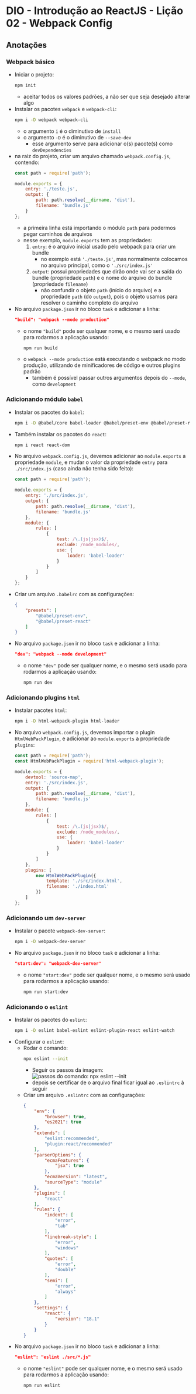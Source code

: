 # DIO - Introdução ao ReactJS - Lição 02 - Webpack Config

## Anotações

### Webpack básico

- Iniciar o projeto:
    ```bash
    npm init
    ```
    - aceitar todos os valores padrões, a não ser que seja desejado alterar algo
- Instalar os pacotes `webpack` e `webpack-cli`:
    ```bash
    npm i -D webpack webpack-cli
    ```
    - o argumento `i` é o diminutivo de `install`
    - o argumento `-D` é o diminutivo de `--save-dev`
        - esse argumento serve para adicionar o(s) pacote(s) como `devDependencies`
- na raiz do projeto, criar um arquivo chamado `webpack.config.js`, contendo:
    ```js
    const path = require('path');

    module.exports = {
        entry: './teste.js',
        output: {
            path: path.resolve(__dirname, 'dist'),
            filename: 'bundle.js'
        }
    };
    ```
    - a primeira linha está importando o módulo `path` para podermos pegar caminhos de arquivos
    - nesse exemplo, `module.exports` tem as propriedades:
        1. `entry`: é o arquivo inicial usado pelo webpack para criar um bundle
            - no exemplo está `'./teste.js'`, mas normalmente colocamos no arquivo principal, como o `'./src/index.js'`
        2. `output`: possui propriedades que dirão onde vai ser a saída do bundle (propriedade `path`) e o nome do arquivo do bundle (propriedade `filename`)
            - não confundir o objeto `path` (início do arquivo) e a propriedade `path` (do `output`), pois o objeto usamos para resolver o caminho completo do arquivo
- No arquivo `package.json` ir no bloco `task` e adicionar a linha:
    ```json
    "build": "webpack --mode production"
    ```
    - o nome `"build"` pode ser qualquer nome, e o mesmo será usado para rodarmos a aplicação usando:
        ```bash
        npm run build
        ```
    - o `webpack --mode production` está executando o webpack no modo produção, utilizando de minificadores de código e outros plugins padrão
        - também é possível passar outros argumentos depois do `--mode`, como `development`

### Adicionando módulo `babel`

- Instalar os pacotes do `babel`:
    ```bash
    npm i -D @babel/core babel-loader @babel/preset-env @babel/preset-react
    ```
- Também instalar os pacotes do `react`:
    ```bash
    npm i react react-dom
    ```
- No arquivo `webpack.config.js`, devemos adicionar ao `module.exports` a propriedade `module`, e mudar o valor da propriedade `entry` para `./src/index.js` (caso ainda não tenha sido feito):
    ```js
    const path = require('path');

    module.exports = {
        entry: './src/index.js',
        output: {
            path: path.resolve(__dirname, 'dist'),
            filename: 'bundle.js'
        },
        module: {
            rules: [
                {
                    test: /\.(js|jsx)$/,
                    exclude: /node_modules/,
                    use: {
                        loader: 'babel-loader'
                    }
                }
            ]
        }
    };
    ```
- Criar um arquivo `.babelrc` com as configurações:
    ```json
    {
        "presets": [
            "@babel/preset-env",
            "@babel/preset-react"
        ]
    }
    ```
- No arquivo `package.json` ir no bloco `task` e adicionar a linha:
    ```json
    "dev": "webpack --mode development"
    ```
    - o nome `"dev"` pode ser qualquer nome, e o mesmo será usado para rodarmos a aplicação usando:
        ```bash
        npm run dev
        ```
    
### Adicionando plugins `html`

- Instalar pacotes `html`:
    ```bash
    npm i -D html-webpack-plugin html-loader
    ```
- No arquivo `webpack.config.js`, devemos importar o plugin `HtmlWebPackPlugin`, e adicionar ao `module.exports` a propriedade `plugins`:
    ```js
    const path = require('path');
    const HtmlWebPackPlugin = require('html-webpack-plugin');

    module.exports = {
        devtool: 'source-map',
        entry: './src/index.js',
        output: {
            path: path.resolve(__dirname, 'dist'),
            filename: 'bundle.js'
        },
        module: {
            rules: [
                {
                    test: /\.(js|jsx)$/,
                    exclude: /node_modules/,
                    use: {
                        loader: 'babel-loader'
                    }
                }
            ]
        },
        plugins: [
            new HtmlWebPackPlugin({
                template: './src/index.html',
                filename: './index.html'
            })
        ]
    };
    ```

### Adicionando um `dev-server`

- Instalar o pacote `webpack-dev-server`:
    ```bash
    npm i -D webpack-dev-server
    ```
- No arquivo `package.json` ir no bloco `task` e adicionar a linha:
    ```json
    "start:dev": "webpack-dev-server"
    ```
    - o nome `"start:dev"` pode ser qualquer nome, e o mesmo será usado para rodarmos a aplicação usando:
        ```bash
        npm run start:dev
        ```

### Adicionando o `eslint`

- Instalar os pacotes do `eslint`:
    ```bash
    npm i -D eslint babel-eslint eslint-plugin-react eslint-watch
    ```
- Configurar o `eslint`:
    - Rodar o comando:
        ```bash
        npx eslint --init
        ```
        - Seguir os passos da imagem:
        ![passos do comando: npx eslint --init](npx_eslint_init.png)
        - depois se certificar de o arquivo final ficar igual ao `.eslintrc` à seguir
    - Criar um arquivo `.eslintrc` com as configurações:
        ```json
        {
            "env": {
                "browser": true,
                "es2021": true
            },
            "extends": [
                "eslint:recommended",
                "plugin:react/recommended"
            ],
            "parserOptions": {
                "ecmaFeatures": {
                    "jsx": true
                },
                "ecmaVersion": "latest",
                "sourceType": "module"
            },
            "plugins": [
                "react"
            ],
            "rules": {
                "indent": [
                    "error",
                    "tab"
                ],
                "linebreak-style": [
                    "error",
                    "windows"
                ],
                "quotes": [
                    "error",
                    "double"
                ],
                "semi": [
                    "error",
                    "always"
                ]
            },
            "settings": {
                "react": {
                    "version": "18.1"
                }
            }
        }
        ```
- No arquivo `package.json` ir no bloco `task` e adicionar a linha:
    ```json
    "eslint": "eslint ./src/*.js"
    ```
    - o nome `"eslint"` pode ser qualquer nome, e o mesmo será usado para rodarmos a aplicação usando:
        ```bash
        npm run eslint
        ```